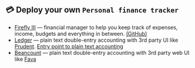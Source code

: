 ## 💳 Deploy your own `Personal finance tracker`
- [Firefly III](https://www.firefly-iii.org/) — financial manager to help you keep track of expenses, income, budgets and everything in between. [(GitHub)](https://github.com/firefly-iii/firefly-iii)
- [Ledger](https://www.ledger-cli.org/) — plain text double-entry accounting with 3rd party UI like [Prudent](https://prudent.me/). [Entry point to plain text accounting](https://plaintextaccounting.org/)
- [Beancount](https://bitbucket.org/blais/beancount/src/default/) — plain text double-entry accounting with 3rd party web UI like [Fava](https://github.com/beancount/fava)